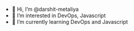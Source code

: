 - 👋 Hi, I’m @darshit-metaliya
- 👀 I’m interested in DevOps, Javascript
- 🌱 I’m currently learning DevOps and Javascript

<!---
darshit-metaliya/darshit-metaliya is a ✨ special ✨ repository because its `README.md` (this file) appears on your GitHub profile.
You can click the Preview link to take a look at your changes.
--->
